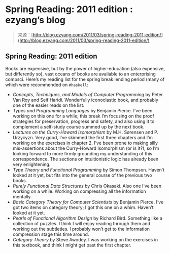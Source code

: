 <!--yml
category: 未分类
date: 2024-07-01 18:17:56
-->

# Spring Reading: 2011 edition : ezyang’s blog

> 来源：[http://blog.ezyang.com/2011/03/spring-reading-2011-edition/](http://blog.ezyang.com/2011/03/spring-reading-2011-edition/)

## Spring Reading: 2011 edition

Books are expensive, but by the power of higher-education (also expensive, but differently so), vast oceans of books are available to an enterprising compsci. Here’s my reading list for the spring break lending period (many of which were recommended on `#haskell`:

*   *Concepts, Techniques, and Models of Computer Programming* by Peter Van Roy and Seif Haridi. Wonderfully iconoclastic book, and probably one of the easier reads on the list.
*   *Types and Programming Languages* by Benjamin Pierce. I’ve been working on this one for a while; this break I’m focusing on the proof strategies for preservation, progress and safety, and also using it to complement a self-study course summed up by the next book.
*   *Lectures on the Curry-Howard Isomorphism* by M.H. Sørensen and P. Urzycyzn. Very good, I’ve skimmed the first three chapters and I’m working on the exercises in chapter 2\. I’ve been prone to making silly mis-assertions about the Curry-Howard Isomorphism (or is it?), so I’m looking forward to more firmly grounding my understanding of this correspondence. The sections on intuitionistic logic has already been very enlightening.
*   *Type Theory and Functional Programming* by Simon Thompson. Haven’t looked at it yet, but fits into the general course of the previous two books.
*   *Purely Functional Data Structures* by Chris Okasaki. Also one I’ve been working on a while. Working on compressing all the information mentally.
*   *Basic Category Theory for Computer Scientists* by Benjamin Pierce. I’ve got two items on category theory; I got this one on a whim. Haven’t looked at it yet.
*   *Pearls of Functional Algorithm Design* by Richard Bird. Something like a collection of puzzles. I think I will enjoy reading through them and working out the subtleties. I probably won’t get to the information compression stage this time around.
*   *Category Theory* by Steve Awodey. I was working on the exercises in this textbook, and think I might get past the first chapter.